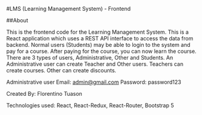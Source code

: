 #LMS (Learning Management System) - Frontend

##About

This is the frontend code for the Learning Management System.
This is a React application which uses a REST API interface to access the data from backend.
Normal users (Students) may be able to login to the system and pay for a course.
After paying for the course, you can now learn the course.
There are 3 types of users, Administrative, Other and Students.
An Administrative user can create Teacher and Other users.
Teachers can create courses. Other can create discounts.

Administrative user
Email: admin@gmail.com
Password: password123

Created By: Florentino Tuason

Technologies used: React, React-Redux, React-Router, Bootstrap 5